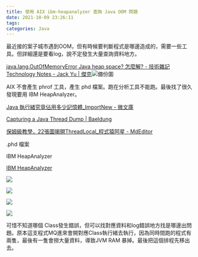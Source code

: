 ```yaml
---
title: 使用 AIX ibm-heapanalyzer 查詢 Java OOM 問題
date: 2021-10-09 23:26:11
tags:
categories: Java
---
```


最近接的案子城市遇到OOM，但有時候要判斷程式是哪邊造成的，需要一些工具。但詳細還是要看log，說不定發生大量查詢資料地方。

<!--more-->

[java.lang.OutOfMemoryError Java heap space? 怎麼解? - 技術雜記 Technology Notes - Jack Yu | 傑克](https://yu-jack.github.io/2020/02/24/java-oom/)![備份圖](https://i.imgur.com/VeD71Y2.png)


AIX 不會產生 phrof 工具，產生 phd 檔案。跑在分析工具不能跑。最後找了很久發現要用 IBM HeapAnalyzer。

[Java 執行緒究竟佔用多少記憶體_ImportNew - 微文庫](https://www.gushiciku.cn/dc_tw/201074884)

[Capturing a Java Thread Dump | Baeldung](https://www.baeldung.com/java-thread-dump)

[保姆級教學，22張圖揭開ThreadLocal_程式猿阿星 - MdEditor](https://www.gushiciku.cn/pl/gfP6/zh-tw)

.phd 檔案

IBM HeapAnalyzer

[IBM HeapAnalyzer](https://www.ibm.com/support/pages/ibm-heapanalyzer)

![](https://i.imgur.com/PVd7rhB.png)


![](https://i.imgur.com/v0czPEq.png)


![](https://i.imgur.com/FtJwJSZ.png)


![](https://i.imgur.com/11AOiZP.png)


可惜不知道哪個 Class發生錯誤，但可以找對應資料和log錯誤地方找是哪邊出問題。原本這支程式MQ進來會開對應Class執行緒去執行，因為同時間跑的程式有兩隻，最後有一隻會撈大量資料，導致JVM RAM 暴掉。最後把這個排程先移出去。